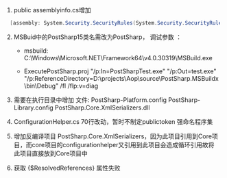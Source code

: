 
1. public assemblyinfo.cs增加
``` cs
  [assembly: System.Security.SecurityRules(System.Security.SecurityRuleSet.Level1)] 
```
2. MSBuid中的PostSharp15类名需改为PostSharp，
   调试参数 ：
   - msbuild:  C:\Windows\Microsoft.NET\Framework64\v4.0.30319\MSBuild.exe

   - ExecutePostSharp.proj "/p:In=PostSharpTest.exe" "/p:Out=test.exe" "/p:ReferenceDirectory=D:\projects\Aop\source\PostSharp.MSBuildx\bin\Debug" /fl /flp:v=diag

3. 需要在执行目录中增加 文件:
    PostSharp-Platform.config
    PostSharp-Library.config
    PostSharp.Core.XmlSerializers.dll
4. ConfigurationHelper.cs 70行改动，暂时不制定publictoken 强命名程序集
5. 增加反编译项目 PostSharp.Core.XmlSerializers，因为此项目引用到Core项目，而core项目的configurationhelper又引用到此项目会造成循环引用故将此项目直接放到Core项目中
6. 获取 {$ResolvedReferences} 属性失败

